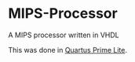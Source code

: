 # MIPS-Processor

A MIPS processor written in VHDL

This was done in [Quartus Prime Lite](https://fpgasoftware.intel.com/?edition=lite).
